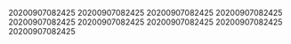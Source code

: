 20200907082425
20200907082425
20200907082425
20200907082425
20200907082425
20200907082425
20200907082425
20200907082425
20200907082425
